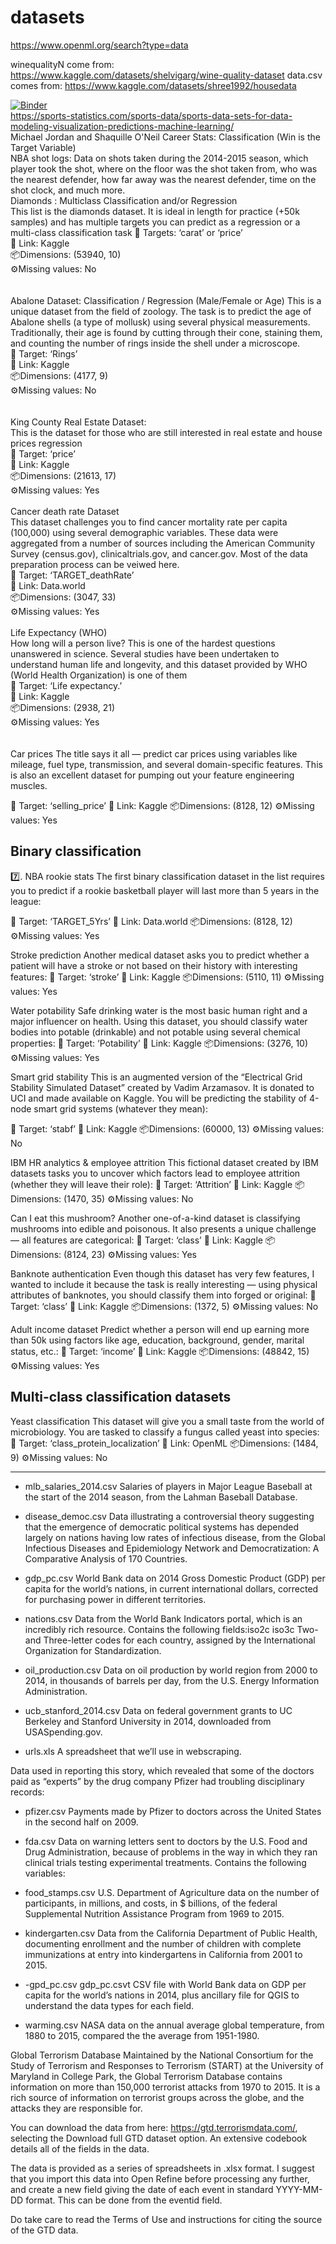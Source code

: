 # datasets
https://www.openml.org/search?type=data

winequalityN come from: https://www.kaggle.com/datasets/shelvigarg/wine-quality-dataset
data.csv comes from:  https://www.kaggle.com/datasets/shree1992/housedata

[![Binder](https://mybinder.org/badge_logo.svg)](https://mybinder.org/v2/gh/fenago/datasets/HEAD)
</br>
https://sports-statistics.com/sports-data/sports-data-sets-for-data-modeling-visualization-predictions-machine-learning/ </br>
Michael Jordan and Shaquille O'Neil Career Stats:  Classification (Win is the Target Variable) </br>
NBA shot logs: Data on shots taken during the 2014-2015 season, which player took the shot, where on the floor was the shot taken from, who was the nearest defender, how far away was the nearest defender, time on the shot clock, and much more.</br>
Diamonds : Multiclass Classification and/or Regression</br>
This list is the diamonds dataset. It is ideal in length for practice (+50k samples) and has multiple targets you can predict as a regression or a multi-class classification task
🎯 Targets: ‘carat’ or ‘price’</br>
🔗 Link: Kaggle</br>
📦Dimensions: (53940, 10)</br>
⚙Missing values: No</br>
</br></br>
Abalone Dataset:  Classification / Regression (Male/Female or Age)
This is a unique dataset from the field of zoology. The task is to predict the age of Abalone shells (a type of mollusk) using several physical measurements. Traditionally, their age is found by cutting through their cone, staining them, and counting the number of rings inside the shell under a microscope.
</br>
🎯 Target: ‘Rings’</br>
🔗 Link: Kaggle</br>
📦Dimensions: (4177, 9)</br>
⚙Missing values: No</br>
</br></br>
King County Real Estate Dataset: </br>
This is the dataset for those who are still interested in real estate and house prices regression
</br>
🎯 Target: ‘price’</br>
🔗 Link: Kaggle</br>
📦Dimensions: (21613, 17)</br>
⚙Missing values: Yes</br>
</br>
Cancer death rate Dataset</br>
This dataset challenges you to find cancer mortality rate per capita (100,000) using several demographic variables. These data were aggregated from a number of sources including the American Community Survey (census.gov), clinicaltrials.gov, and cancer.gov. Most of the data preparation process can be veiwed here.</br>
🎯 Target: ‘TARGET_deathRate’</br>
🔗 Link: Data.world</br>
📦Dimensions: (3047, 33)</br>
⚙Missing values: Yes</br>
</br>
Life Expectancy (WHO)</br>
How long will a person live? This is one of the hardest questions unanswered in science. Several studies have been undertaken to understand human life and longevity, and this dataset provided by WHO (World Health Organization) is one of them</br>
🎯 Target: ‘Life expectancy.’</br>
🔗 Link: Kaggle</br>
📦Dimensions: (2938, 21)</br>
⚙Missing values: Yes</br>
</br></br>
Car prices
The title says it all — predict car prices using variables like mileage, fuel type, transmission, and several domain-specific features. This is also an excellent dataset for pumping out your feature engineering muscles.

🎯 Target: ‘selling_price’
🔗 Link: Kaggle
📦Dimensions: (8128, 12)
⚙Missing values: Yes

## Binary classification
7️⃣. NBA rookie stats
The first binary classification dataset in the list requires you to predict if a rookie basketball player will last more than 5 years in the league:

🎯 Target: ‘TARGET_5Yrs’
🔗 Link: Data.world
📦Dimensions: (8128, 12)
⚙Missing values: Yes

 Stroke prediction
Another medical dataset asks you to predict whether a patient will have a stroke or not based on their history with interesting features:
🎯 Target: ‘stroke’
🔗 Link: Kaggle
📦Dimensions: (5110, 11)
⚙Missing values: Yes

Water potability
Safe drinking water is the most basic human right and a major influencer on health. Using this dataset, you should classify water bodies into potable (drinkable) and not potable using several chemical properties:
🎯 Target: ‘Potability’
🔗 Link: Kaggle
📦Dimensions: (3276, 10)
⚙Missing values: Yes

Smart grid stability
This is an augmented version of the “Electrical Grid Stability Simulated Dataset” created by Vadim Arzamasov. It is donated to UCI and made available on Kaggle. You will be predicting the stability of 4-node smart grid systems (whatever they mean):

🎯 Target: ‘stabf’
🔗 Link: Kaggle
📦Dimensions: (60000, 13)
⚙Missing values: No

 IBM HR analytics & employee attrition
This fictional dataset created by IBM datasets tasks you to uncover which factors lead to employee attrition (whether they will leave their role):
🎯 Target: ‘Attrition’
🔗 Link: Kaggle
📦Dimensions: (1470, 35)
⚙Missing values: No

Can I eat this mushroom?
Another one-of-a-kind dataset is classifying mushrooms into edible and poisonous. It also presents a unique challenge — all features are categorical:
🎯 Target: ‘class’
🔗 Link: Kaggle
📦Dimensions: (8124, 23)
⚙Missing values: Yes

Banknote authentication
Even though this dataset has very few features, I wanted to include it because the task is really interesting — using physical attributes of banknotes, you should classify them into forged or original:
🎯 Target: ‘class’
🔗 Link: Kaggle
📦Dimensions: (1372, 5)
⚙Missing values: No

Adult income dataset
Predict whether a person will end up earning more than 50k using factors like age, education, background, gender, marital status, etc.:
🎯 Target: ‘income’
🔗 Link: Kaggle
📦Dimensions: (48842, 15)
⚙Missing values: Yes

## Multi-class classification datasets
Yeast classification
This dataset will give you a small taste from the world of microbiology. You are tasked to classify a fungus called yeast into species:
🎯 Target: ‘class_protein_localization’
🔗 Link: OpenML
📦Dimensions: (1484, 9)
⚙Missing values: No

-------------------------

- mlb_salaries_2014.csv Salaries of players in Major League Baseball at the start of the 2014 season, from the Lahman Baseball Database.

- disease_democ.csv Data illustrating a controversial theory suggesting that the emergence of democratic political systems has depended largely on nations having low rates of infectious disease, from the Global Infectious Diseases and Epidemiology Network and Democratization: A Comparative Analysis of 170 Countries.

- gdp_pc.csv World Bank data on 2014 Gross Domestic Product (GDP) per capita for the world’s nations, in current international dollars, corrected for purchasing power in different territories.

- nations.csv Data from the World Bank Indicators portal, which is an incredibly rich resource. Contains the following fields:iso2c iso3c Two- and Three-letter codes for each country, assigned by the International Organization for Standardization.

- oil_production.csv Data on oil production by world region from 2000 to 2014, in thousands of barrels per day, from the U.S. Energy Information Administration.

- ucb_stanford_2014.csv Data on federal government grants to UC Berkeley and Stanford University in 2014, downloaded from USASpending.gov.

- urls.xls A spreadsheet that we’ll use in webscraping.

Data used in reporting this story, which revealed that some of the doctors paid as “experts” by the drug company Pfizer had troubling disciplinary records:

- pfizer.csv Payments made by Pfizer to doctors across the United States in the second half on 2009. 
- fda.csv Data on warning letters sent to doctors by the U.S. Food and Drug Administration, because of problems in the way in which they ran clinical trials testing experimental treatments. Contains the following variables:

- food_stamps.csv U.S. Department of Agriculture data on the number of participants, in millions, and costs, in $ billions, of the federal Supplemental Nutrition Assistance Program from 1969 to 2015.
- kindergarten.csv Data from the California Department of Public Health, documenting enrollment and the number of children with complete immunizations at entry into kindergartens in California from 2001 to 2015. 
- -gpd_pc.csv gdp_pc.csvt CSV file with World Bank data on GDP per capita for the world’s nations in 2014, plus ancillary file for QGIS to understand the data types for each field.
- warming.csv NASA data on the annual average global temperature, from 1880 to 2015, compared the the average from 1951-1980.


Global Terrorism Database
Maintained by the National Consortium for the Study of Terrorism and Responses to Terrorism (START) at the University of Maryland in College Park, the Global Terrorism Database contains information on more than 150,000 terrorist attacks from 1970 to 2015. It is a rich source of information on terrorist groups across the globe, and the attacks they are responsible for.

You can download the data from here: https://gtd.terrorismdata.com/, selecting the Download full GTD dataset option. An extensive codebook details all of the fields in the data.

The data is provided as a series of spreadsheets in .xlsx format. I suggest that you import this data into Open Refine before processing any further, and create a new field giving the date of each event in standard YYYY-MM-DD format. This can be done from the eventid field. 

Do take care to read the Terms of Use and instructions for citing the source of the GTD data.
